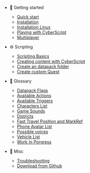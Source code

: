 - 📕 Getting started

  - [Quick start](quickstart.md)
  - [Installation](installation.md)
  - [Installation Linux](installation-linux.md)
  - [Playing with CyberScript](playing-with-cyberscript.md)
  - [Multiplayer](multiplayer.md)

- ⚙️ Scripting
  
  - [Scripting Basics](scripting-basics.md)
  - [Creating content with CyberScript](creating-content-with-cyberscript.md)
  - [Create an datapack folder](create-an-datapack-folder.md)
  - [Create custom Quest](create-custom-quest.md)

- 📖 Glossary
  
  - [Datapack Flags](datapack-flag.md)
  - [Available Actions](https://github.com/donk7413/cybermod_release_repository/blob/main/quest_mod/data/db/actiontemplate.json)
  - [Available Triggers](https://github.com/donk7413/cybermod_release_repository/blob/main/quest_mod/data/db/triggertemplate.json)
  - [Characters List](https://github.com/donk7413/cybermod_release_repository/blob/main/quest_mod/data/db/CharacterTable.xlsx?raw=true)
  - [Game Sounds](https://github.com/donk7413/cybermod_release_repository/blob/main/quest_mod/data/db/gamesounds.json)
  - [Districts](districts.md)
  - [Fast Travel Position and MarkRef](fasttravel-position.md)
  - [Phone Avatar List](phone-avatar-list.md)
  - [Possible voices](possible-voices.md)
  - [Vehicle List](vehicle-list.md)
  - [Work In Porgress](work-in-progress.md)

- 🤖 Misc
  - [Troubleshooting](troubleshooting.md)
  - [Download from Github](download-from-github.md)
